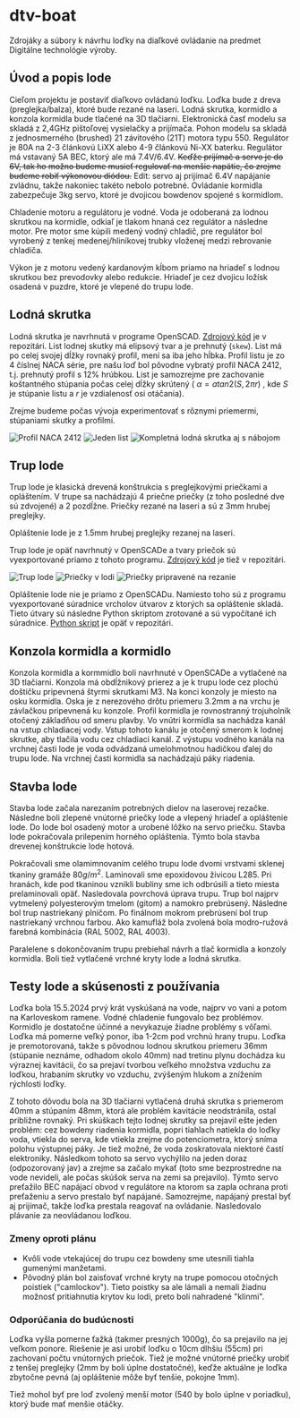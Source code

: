 # dtv-boat

Zdrojáky a súbory k návrhu loďky na diaľkové ovládanie na predmet Digitálne technológie výroby.

## Úvod a popis lode

Cieľom projektu je postaviť diaľkovo ovládanú loďku.
Loďka bude z dreva (preglejka/balza), ktoré bude rezané na laseri.
Lodná skrutka, kormidlo a konzola kormidla bude tlačené na 3D tlačiarni.
Elektronická časť modelu sa skladá z 2,4GHz pištoľovej vysielačky a prijímača.
Pohon modelu sa skladá z jednosmerného (brushed) 21 závitového (21T) motora typu 550.
Regulátor je 80A na 2-3 článkovú LiXX alebo 4-9 článkovú Ni-XX baterku.
Regulátor má vstavaný 5A BEC, ktorý ale má 7.4V/6.4V.
~~Keďže prijímač a servo je do 6V, tak ho možno budeme musieť regulovať na menšie napätie,
čo zrejme budeme robiť výkonovou diódou.~~ Edit: servo aj prijímač 6.4V napájanie zvládnu, takže nakoniec takéto nebolo potrebné.
Ovládanie kormidla zabezpečuje 3kg servo, ktoré je dvojicou bowdenov spojené s kormidlom.

Chladenie motoru a regulátoru je vodné. Voda je odoberaná za lodnou skrutkou na kormidle, odkiaľ je tlakom hnaná cez regulátor a následne motor.
Pre motor sme kúpili medený vodný chladič, pre regulátor bol vyrobený z tenkej medenej/hliníkovej trubky vloženej medzi rebrovanie chladiča.

Výkon je z motoru vedený kardanovým kĺbom priamo na hriadeľ s lodnou skrutkou bez prevodovky alebo redukcie.
Hriadeľ je cez dvojicu ložísk osadená v puzdre, ktoré je vlepené do trupu lode.

## Lodná skrutka

Lodná skrutka je navrhnutá v programe OpenSCAD. [Zdrojový kód](propeller/propeller.scad) je v repozitári.
List lodnej skutky má elipsový tvar a je prehnutý (`skew`). List má po celej svojej dĺžky rovnaký profil, mení sa iba jeho hĺbka.
Profil listu je zo 4 číslnej NACA série, pre našu loď bol pôvodne vybratý profil NACA 2412, t.j. prehnutý profil s 12% hrúbkou.
List je samozrejme pre zachovanie koštantného stúpania počas celej dĺžky skrútený
( $\alpha = atan2(S, 2 \pi r)$ , kde $S$ je stúpanie listu a $r$ je vzdialenosť osi otáčania).

Zrejme budeme počas vývoja experimentovať s rôznymi priemermi, stúpaniami skutky a profilmi.

![Profil NACA 2412](images/foil.png)
![Jeden list](images/blade.png)
![Kompletná lodná skrutka aj s nábojom](images/propeller.png)

## Trup lode

Trup lode je klasická drevená konštrukcia s preglejkovými priečkami a opláštením.
V trupe sa nachádzajú 4 priečne priečky (z toho posledné dve sú zdvojené) a 2 pozdĺžne.
Priečky rezané na laseri a sú z 3mm hrubej preglejky.

Opláštenie lode je z 1.5mm hrubej preglejky rezanej na laseri.

Trup lode je opäť navrhnutý v OpenSCADe a tvary priečok sú vyexportované priamo z tohoto programu.
[Zdrojový kód](boat.scad) je tiež v repozitári.

![Trup lode](images/boat.png)
![Priečky v lodi](images/priecky.png)
![Priečky pripravené na rezanie](images/to_cut.png)

Opláštenie lode nie je priamo z OpenSCADu.
Namiesto toho sú z programu vyexportované súradnice vrcholov útvarov z ktorých sa opláštenie skladá.
Tieto útvary sú následne Python skriptom zrotované a sú vypočítané ich súradnice.
[Python skript](rotate_3d_polygons.py) je opäť v repozitári.

## Konzola kormidla a kormidlo

Konzola kormidla a kormmidlo boli navrhnuté v OpenSCADe a vytlačené na 3D tlačiarni.
Konzola má obdĺžnikový prierez a je k trupu lode cez plochú doštičku pripevnená štyrmi skrutkami M3.
Na konci konzoly je miesto na osku kormidla.
Oska je z nerezového drôtu priemeru 3.2mm a na vrchu je závlačkou pripevnená ku konzole.
Profil kormidla je rovnostranný trojuholník otočený základňou od smeru plavby.
Vo vnútri kormidla sa nachádza kanál na vstup chladiacej vody.
Vstup tohoto kanálu je otočený smerom k lodnej skrutke, aby tlačila vodu cez chladiaci kanál.
Z výstupu vodného kanála na vrchnej časti lode je voda odvádzaná umelohmotnou hadičkou ďalej do trupu lode.
Na vrchnej časti kormidla sa nachádzajú páky riadenia.

## Stavba lode

Stavba lode začala narezaním potrebných dielov na laserovej rezačke.
Následne boli zlepené vnútorné priečky lode a vlepený hriadeľ a opláštenie lode.
Do lode bol osadený motor a urobené lôžko na servo priečku.
Stavba lode pokračovala prilepením horného opláštenia.
Týmto bola stavba drevenej konštrukcie lode hotová.

Pokračovali sme olamimnovaním celého trupu lode dvomi vrstvami sklenej tkaniny gramáže $80 g/m^2$.
Laminovali sme epoxidovou živicou L285.
Pri hranách, kde pod tkaninou vznikli bubliny sme ich odbrúsili a tieto miesta prelaminovali opäť.
Nasledovala povrchová úprava trupu.
Trup bol najprv vytmelený polyesterovým tmelom (gitom) a namokro prebrúsený.
Následne bol trup nastriekaný plničom.
Po finálnom mokrom prebrúsení bol trup nastriekaný vrchnou farbou.
Ako kamufláž bola zvolená bola modro-ružová farebná kombinácia (RAL 5002, RAL 4003).

Paralelene s dokončovaním trupu prebiehal návrh a tlač kormidla a konzoly kormidla.
Boli tiež vytlačené vrchné kryty lode a lodná skrutka.

## Testy lode a skúsenosti z používania

Loďka bola 15.5.2024 prvý krát vyskúšaná na vode, najprv vo vani a potom na Karloveskom ramene.
Vodné chladenie fungovalo bez problémov.
Kormidlo je dostatočne účinné a nevykazuje žiadne problémy s vôľami.
Loďka má pomerne veľký ponor, iba 1-2cm pod vrchnú hrany trupu.
Loďka je premotorovaná, takže s pôvodnou lodnou skrutkou priemeru 36mm (stúpanie neznáme, odhadom okolo 40mm)
nad tretinu plynu dochádza ku výraznej kavitácii, čo sa prejaví tvorbou veľkého množstva vzduchu za loďkou,
hrabaním skrutky vo vzduchu, zvýšeným hlukom a znížením rýchlosti loďky.

Z tohoto dôvodu bola na 3D tlačiarni vytlačená druhá skrutka s priemerom 40mm a stúpaním 48mm,
ktorá ale problém kavitácie neodstránila, ostal približne rovnaký.
Pri skúškach tejto lodnej skrutky sa prejavil ešte jeden problém:
cez bowdeny riadenia kormidla, popri tiahlach natiekla do loďky voda, vtiekla do serva,
kde vtiekla zrejme do potenciometra, ktorý sníma polohu výstupnej páky.
Je tiež možné, že voda zoskratovala niektoré častí elektroniky.
Následkom tohoto sa servo vychýlilo na jeden doraz (odpozorovaný jav)
a zrejme sa začalo mykať (toto sme bezprostredne na vode nevideli, ale počas skúšok serva na zemi sa prejavilo).
Týmto servo preťažilo BEC napájací obvod v regulátore na ktorom sa zapla ochrana proti preťaženiu
a servo prestalo byť napájané. Samozrejme, napájaný prestal byť aj prijímač, takže loďka prestala reagovať na ovládanie.
Nasledovalo plávanie za neovládanou loďkou.

### Zmeny oproti plánu

- Kvôli vode vtekajúcej do trupu cez bowdeny sme utesnili tiahla gumenými manžetami.
- Pôvodný plán bol zaisťovať vrchné kryty na trupe pomocou otočných poistiek ("camlockov"). Tieto poistky sa ale lámali a nemali žiadnu možnosť pritiahnutia krytov ku lodi, preto boli nahradené "klinmi".

### Odporúčania do budúcnosti

Loďka vyšla pomerne ťažká (takmer presných 1000g), čo sa prejavilo na jej veľkom ponore.
Riešenie je asi urobiť loďku o 10cm dlhšiu (55cm) pri zachovaní počtu vnútorných priečok.
Tiež je možné vnútorné priečky urobiť z tenšej preglejky (2mm by boli úplne dostatočné),
keďže aktuálne je loďka zbytočne pevná (aj opláštenie môže byť tenšie, pokojne 1mm).

Tiež mohol byť pre loď zvolený menší motor (540 by bolo úplne v poriadku), ktorý bude mať menšie otáčky.
